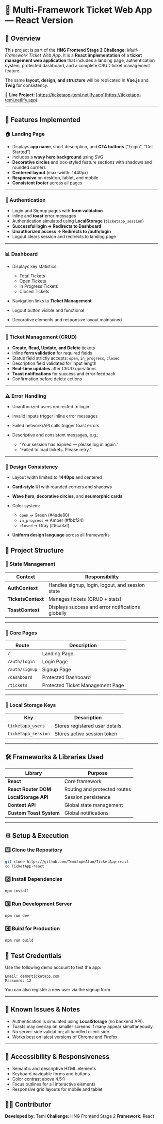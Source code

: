 # 🧾 Multi-Framework Ticket Web App — React Version

## 🧩 Overview

This project is part of the **HNG Frontend Stage 2 Challenge**: _Multi-Framework Ticket Web App_.
It is a **React implementation** of a **ticket management web application** that includes a landing page, authentication system, protected dashboard, and a complete CRUD ticket management feature.

The same **layout, design, and structure** will be replicated in **Vue.js** and **Twig** for consistency.

🔗 **Live Project:** [https://ticketapp-temi.netlify.app](https://ticketapp-temi.netlify.app)

---

## 🚀 Features Implemented

### 🏠 Landing Page

- Displays **app name**, short description, and **CTA buttons** ("Login", "Get Started")
- Includes a **wavy hero background** using SVG
- **Decorative circles** and box-styled feature sections with shadows and rounded corners
- **Centered layout** (max-width: 1440px)
- **Responsive** on desktop, tablet, and mobile
- **Consistent footer** across all pages

---

### 🔐 Authentication

- Login and Signup pages with **form validation**
- Inline and **toast** error messages
- Authentication simulated using **LocalStorage** (`ticketapp_session`)
- **Successful login → Redirects to Dashboard**
- **Unauthorized access → Redirects to /auth/login**
- Logout clears session and redirects to landing page

---

### 📊 Dashboard

- Displays key statistics:

  - Total Tickets
  - Open Tickets
  - In Progress Tickets
  - Closed Tickets

- Navigation links to **Ticket Management**
- Logout button visible and functional
- Decorative elements and responsive layout maintained

---

### 🎫 Ticket Management (CRUD)

- **Create, Read, Update, and Delete** tickets
- Inline **form validation** for required fields
- Status field strictly accepts: `open`, `in_progress`, `closed`
- Description field validated for input length
- **Real-time updates** after CRUD operations
- **Toast notifications** for success and error feedback
- Confirmation before delete actions

---

### ⚠️ Error Handling

- Unauthorized users redirected to login
- Invalid inputs trigger inline error messages
- Failed network/API calls trigger toast errors
- Descriptive and consistent messages, e.g.:

  - “Your session has expired — please log in again.”
  - “Failed to load tickets. Please retry.”

---

### 🎨 Design Consistency

- Layout width limited to **1440px** and centered
- **Card-style UI** with rounded corners and shadows
- **Wave hero**, **decorative circles**, and **neumorphic cards**
- Color system:

  - `open` → Green (#4ade80)
  - `in_progress` → Amber (#fbbf24)
  - `closed` → Gray (#9ca3af)

- **Uniform design language** across all frameworks

## 🧠 Project Structure

### 🧩 State Management

| Context            | Responsibility                                    |
| ------------------ | ------------------------------------------------- |
| **AuthContext**    | Handles signup, login, logout, and session state  |
| **TicketsContext** | Manages tickets (CRUD + stats)                    |
| **ToastContext**   | Displays success and error notifications globally |

---

### 📂 Core Pages

| Route          | Description                      |
| -------------- | -------------------------------- |
| `/`            | Landing Page                     |
| `/auth/login`  | Login Page                       |
| `/auth/signup` | Signup Page                      |
| `/dashboard`   | Protected Dashboard              |
| `/tickets`     | Protected Ticket Management Page |

---

### 🧾 Local Storage Keys

| Key                 | Description                    |
| ------------------- | ------------------------------ |
| `ticketapp_users`   | Stores registered user details |
| `ticketapp_session` | Stores active session token    |

---

## 🛠 Frameworks & Libraries Used

| Library                 | Purpose                      |
| ----------------------- | ---------------------------- |
| **React**               | Core framework               |
| **React Router DOM**    | Routing and protected routes |
| **LocalStorage API**    | Session persistence          |
| **Context API**         | Global state management      |
| **Custom Toast System** | Global notifications         |

---

## ⚙️ Setup & Execution

### 1️⃣ Clone the Repository

```bash
git clone https://github.com/TemitopeAlao/TicketApp-react
cd TicketApp-react
```

### 2️⃣ Install Dependencies

```bash
npm install
```

### 3️⃣ Run Development Server

```bash
npm run dev
```

### 4️⃣ Build for Production

```bash
npm run build
```

## 🧾 Test Credentials

Use the following demo account to test the app:

```
Email: demo@ticketapp.com
Password: 12
```

You can also register a new user via the signup form.

---

## 📘 Known Issues & Notes

- Authentication is simulated using **LocalStorage** (no backend API).
- Toasts may overlap on smaller screens if many appear simultaneously.
- No server-side validation; all handled client-side.
- Works best on latest versions of Chrome and Firefox.

---

## 📗 Accessibility & Responsiveness

- Semantic and descriptive HTML elements
- Keyboard navigable forms and buttons
- Color contrast above 4.5:1
- Focus outlines for all interactive elements
- Responsive grid layouts for mobile and tablet

## 👩‍💻 Contributor

**Developed by:** Temi
**Challenge:** HNG Frontend Stage 2
**Framework:** React
